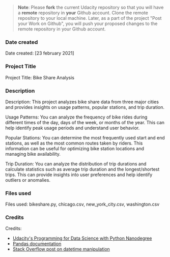 >**Note**: Please **fork** the current Udacity repository so that you will have a **remote** repository in **your** Github account. Clone the remote repository to your local machine. Later, as a part of the project "Post your Work on Github", you will push your proposed changes to the remote repository in your Github account.

### Date created
Date created: [23 february 2021]

### Project Title
Project Title: Bike Share Analysis

### Description
Description: This project analyzes bike share data from three major cities and provides insights on usage patterns, popular stations, and trip duration.

Usage Patterns: You can analyze the frequency of bike rides during different times of the day, days of the week, or months of the year. This can help identify peak usage periods and understand user behavior.

Popular Stations: You can determine the most frequently used start and end stations, as well as the most common routes taken by riders. This information can be useful for optimizing bike station locations and managing bike availability.

Trip Duration: You can analyze the distribution of trip durations and calculate statistics such as average trip duration and the longest/shortest trips. This can provide insights into user preferences and help identify outliers or anomalies.



### Files used
Files used: bikeshare.py, chicago.csv, new_york_city.csv, washington.csv

### Credits
Credits:
- [Udacity's Programming for Data Science with Python Nanodegree](https://www.udacity.com/course/programming-for-data-science-nanodegree--nd104)
- [Pandas documentation](https://pandas.pydata.org/docs/)
- [Stack Overflow post on datetime manipulation](https://stackoverflow.com/questions/...)
